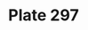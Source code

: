 ---
pid: '297'
an: '9'
title: Plate 297
rev_year: 
_date: 30 avril 1801
caption: Toquet Brodé, à Pointes.
translation: Cap with embroidered edges.
student: Emily Cormack
keywords: "[ Toquet ]"
permalink: /plates/297
layout: plate-page
---